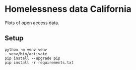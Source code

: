 # Homelessness data California

Plots of open access data.

## Setup

```shell
python -m venv venv
. venv/bin/activate
pip install --upgrade pip
pip install -r requirements.txt
```